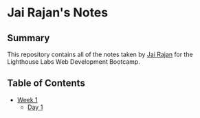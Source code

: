 # Jai Rajan's Notes

## Summary 

This repository contains all of the notes taken by [Jai Rajan](https://github.com/jrajan20) for the Lighthouse Labs Web Development Bootcamp.

## Table of Contents

* [Week 1](/Week_1)
  * [Day 1](/Week_1/Day_1)




